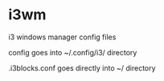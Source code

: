 # i3wm
i3 windows manager config files

config goes into ~/.config/i3/ directory

.i3blocks.conf goes directly into ~/ directory
